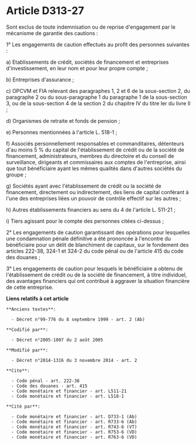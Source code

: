 # Article D313-27

Sont exclus de toute indemnisation ou de reprise d'engagement par le mécanisme de garantie des cautions : 

1° Les engagements de caution effectués au profit des personnes suivantes : 

a) Etablissements de crédit, sociétés de financement et entreprises d'investissement, en leur nom et pour leur propre
compte ; 

b) Entreprises d'assurance ; 

c) OPCVM et FIA relevant des paragraphes 1, 2 et 6 de la sous-section 2, du paragraphe 2 ou du sous-paragraphe 1 du
paragraphe 1 de la sous-section 3, ou de la sous-section 4 de la section 2 du chapitre IV du titre Ier du livre II ; 

d) Organismes de retraite et fonds de pension ; 

e) Personnes mentionnées à l'article L. 518-1 ; 

f) Associés personnellement responsables et commanditaires, détenteurs d'au moins 5 % du capital de l'établissement de crédit
ou de la société de financement, administrateurs, membres du directoire et du conseil de surveillance, dirigeants et
commissaires aux comptes de l'entreprise, ainsi que tout bénéficiaire ayant les mêmes qualités dans d'autres sociétés du
groupe ; 

g) Sociétés ayant avec l'établissement de crédit ou la société de financement, directement ou indirectement, des liens de
capital conférant à l'une des entreprises liées un pouvoir de contrôle effectif sur les autres ; 

h) Autres établissements financiers au sens du 4 de l'article L. 511-21 ; 

i) Tiers agissant pour le compte des personnes citées ci-dessus ; 

2° Les engagements de caution garantissant des opérations pour lesquelles une condamnation pénale définitive a été prononcée
à l'encontre du bénéficiaire pour un délit de blanchiment de capitaux, sur le fondement des articles 222-38, 324-1 et 324-2
du code pénal ou de l'article 415 du code des douanes ; 

3° Les engagements de caution pour lesquels le bénéficiaire a obtenu de l'établissement de crédit ou de la société de
financement, à titre individuel, des avantages financiers qui ont contribué à aggraver la situation financière de cette
entreprise.

**Liens relatifs à cet article**

	**Anciens textes**:

	  - Décret n°99-776 du 8 septembre 1999 - art. 2 (Ab)

	**Codifié par**:

	  - Décret n°2005-1007 du 2 août 2005

	**Modifié par**:

	  - Décret n°2014-1316 du 3 novembre 2014 - art. 2

	**Cite**:

	  - Code pénal - art. 222-38
	  - Code des douanes - art. 415
	  - Code monétaire et financier - art. L511-21
	  - Code monétaire et financier - art. L518-1

	**Cité par**:

	  - Code monétaire et financier - art. D733-1 (Ab)
	  - Code monétaire et financier - art. R733-6 (Ab)
	  - Code monétaire et financier - art. R743-6 (VT)
	  - Code monétaire et financier - art. R753-6 (VD)
	  - Code monétaire et financier - art. R763-6 (VD)
